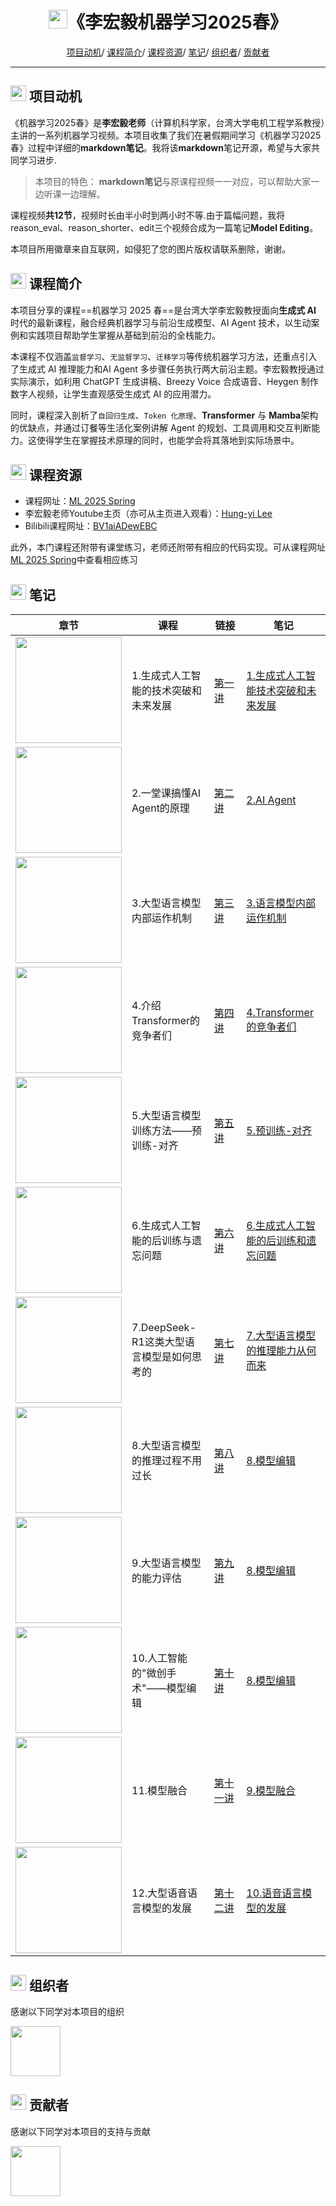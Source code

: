 
<p align="center">
<h1 align="center"> <img src="https://github.com/MLNLP-World/DeepLearning-MuLi-Notes/raw/main/imgs/icon/ai.png" width="30" />《李宏毅机器学习2025春》</h1>
</p>

<div align="center">
<p align="center">
  <a href="#项目动机">项目动机</a>/
  <a href="#课程简介">课程简介</a>/
  <a href="#课程资源">课程资源</a>/
  <a href="#笔记">笔记</a>/
  <a href="#组织者">组织者</a>/
  <a href="#贡献者">贡献者</a>
</p>
</div>

---

## <img src="https://github.com/MLNLP-World/DeepLearning-MuLi-Notes/raw/main/imgs/icon/motivation.png" width="25" /> 项目动机

《机器学习2025春》是**李宏毅老师**（计算机科学家，台湾大学电机工程学系教授）主讲的一系列机器学习视频。本项目收集了我们在暑假期间学习《机器学习2025春》过程中详细的**markdown笔记**。我将该**markdown**笔记开源，希望与大家共同学习进步.

>本项目的特色：
>**markdown笔记**与原课程视频一一对应，可以帮助大家一边听课一边理解。

课程视频**共12节**，视频时长由半小时到两小时不等.由于篇幅问题，我将reason_eval、reason_shorter、edit三个视频合成为一篇笔记**Model Editing**。

本项目所用徽章来自互联网，如侵犯了您的图片版权请联系删除，谢谢。

## <img src="https://github.com/MLNLP-World/DeepLearning-MuLi-Notes/raw/main/imgs/icon/intro.png" width="25" /> 课程简介

本项目分享的课程==机器学习 2025 春==是台湾大学李宏毅教授面向**生成式 AI** 时代的最新课程，融合经典机器学习与前沿生成模型、AI Agent 技术，以生动案例和实践项目帮助学生掌握从基础到前沿的全栈能力。


本课程不仅涵盖`监督学习`、`无监督学习`、`迁移学习`等传统机器学习方法，还重点引入了生成式 AI 推理能力和AI Agent 多步骤任务执行两大前沿主题。李宏毅教授通过实际演示，如利用 ChatGPT 生成讲稿、Breezy Voice 合成语音、Heygen 制作数字人视频，让学生直观感受生成式 AI 的应用潜力。

同时，课程深入剖析了`自回归生成`、`Token 化原理`、**Transformer** 与 **Mamba**架构的优缺点，并通过订餐等生活化案例讲解 Agent 的规划、工具调用和交互判断能力。这使得学生在掌握技术原理的同时，也能学会将其落地到实际场景中。

## <img src="https://github.com/MLNLP-World/DeepLearning-MuLi-Notes/raw/main/imgs/icon/resource.png" width="25" /> 课程资源

- 课程网址：[ML 2025 Spring](https://speech.ee.ntu.edu.tw/~hylee/ml/2025-spring.php)
- 李宏毅老师Youtube主页（亦可从主页进入观看）：[Hung-yi Lee](https://www.youtube.com/@HungyiLeeNTU)
- Bilibili课程网址：[BV1aiADewEBC](https://www.bilibili.com/video/BV1aiADewEBC/?spm_id_from=333.337.search-card.all.click)

此外，本门课程还附带有课堂练习，老师还附带有相应的代码实现。可从课程网址[ML 2025 Spring](https://speech.ee.ntu.edu.tw/~hylee/ml/2025-spring.php)中查看相应练习




## <img src="https://github.com/MLNLP-World/DeepLearning-MuLi-Notes/raw/main/imgs/icon/notes.png" width="25" /> 笔记

<table>
  <thead>
    <tr>
      <th style="width: 24%">章节</th>
      <th style="width: 30%">课程</th>
      <th style="width: 16%">链接</th>
      <th style="width: 30%">笔记</th>
    </tr>
  </thead>
  <tbody>
    <tr>
      <td><img src="https://i-blog.csdnimg.cn/direct/09004ff797f343a392aec78506740a24.png" width="170"></td>
      <td>1.生成式人工智能的技术突破和未来发展</td>
      <td><a href="https://www.youtube.com/watch?v=QLiKmca4kzI&t=4846s">第一讲</a></td>
      <td><a href="https://github.com/RichardSchoolbag/MachineLearning2025Spring--Hung-yi-Lee-Notes/blob/main/Notes/01-%E7%94%9F%E6%88%90%E5%BC%8F%E4%BA%BA%E5%B7%A5%E6%99%BA%E8%83%BD%E6%8A%80%E6%9C%AF%E7%AA%81%E7%A0%B4%E4%B8%8E%E6%9C%AA%E6%9D%A5%E5%8F%91%E5%B1%95.md">1.生成式人工智能技术突破和未来发展</a></td>
    </tr>
    <tr>
      <td><img src="https://i-blog.csdnimg.cn/direct/62d5ae7ed16e412ea92dd70648dd4b5e.png" width="170"></td>
      <td>2.一堂课搞懂AI Agent的原理</td>
      <td><a href="https://www.youtube.com/watch?v=M2Yg1kwPpts&t=5963s">第二讲</a></td>
      <td><a href="https://github.com/RichardSchoolbag/MachineLearning2025Spring--Hung-yi-Lee-Notes/blob/main/Notes/02-AI%20Agent.md">2.AI Agent</a></td>
    </tr>
    <tr>
      <td><img src="https://i-blog.csdnimg.cn/direct/0ecb12d6888e4ba48ca9fc728fb5842f.png" width="170"></td>
      <td>3.大型语言模型内部运作机制</td>
      <td><a href="https://www.youtube.com/watch?v=Xnil63UDW2o">第三讲</a></td>
      <td><a href="https://github.com/RichardSchoolbag/MachineLearning2025Spring--Hung-yi-Lee-Notes/blob/main/Notes/03-%E5%A4%A7%E5%9E%8B%E8%AF%AD%E8%A8%80%E6%A8%A1%E5%9E%8B%E5%86%85%E9%83%A8%E8%BF%90%E4%BD%9C%E6%9C%BA%E5%88%B6.md">3.语言模型内部运作机制</a></td>
    </tr>
    <tr>
      <td><img src="https://i-blog.csdnimg.cn/direct/6a2f818f0b4841c59652330302ce6c02.png" width="170"></td>
      <td>4.介绍Transformer的竞争者们</td>
      <td><a href="https://www.youtube.com/watch?v=gjsdVi90yQo&t=513s">第四讲</a></td>
      <td><a href="https://github.com/RichardSchoolbag/MachineLearning2025Spring--Hung-yi-Lee-Notes/blob/main/Notes/04-Transformer%E7%9A%84%E7%AB%9E%E4%BA%89%E8%80%85%E4%BB%AC.md">4.Transformer的竞争者们</a></td>
    </tr>
    <tr>
      <td><img src="https://i-blog.csdnimg.cn/direct/d8dcaa70c1f6439fb3d0b66fbd96c05a.png" width="170"></td>
      <td>5.大型语言模型训练方法——预训练-对齐</td>
      <td><a href="https://www.youtube.com/watch?v=Ozos6M1JtIE&pp=0gcJCcoJAYcqIYzv">第五讲</a></td>
      <td><a href="https://github.com/RichardSchoolbag/MachineLearning2025Spring--Hung-yi-Lee-Notes/blob/main/Notes/05-%E5%A4%A7%E5%9E%8B%E8%AF%AD%E8%A8%80%E6%A8%A1%E5%9E%8B%E8%AE%AD%E7%BB%83%E6%96%B9%E6%B3%95%EF%BC%9A%E9%A2%84%E8%AE%AD%E7%BB%83-%E5%AF%B9%E9%BD%90.md">5.预训练-对齐</a></td>
    </tr>
    <tr>
      <td><img src="https://i-blog.csdnimg.cn/direct/5a7cbc11fbe943929da7b8e325f343b2.png" width="170"></td>
      <td>6.生成式人工智能的后训练与遗忘问题</td>
      <td><a href="https://www.youtube.com/watch?v=Z6b5-77EfGk&t=386s">第六讲</a></td>
      <td><a href="https://github.com/RichardSchoolbag/MachineLearning2025Spring--Hung-yi-Lee-Notes/blob/main/Notes/06-%E7%94%9F%E6%88%90%E5%BC%8F%E4%BA%BA%E5%B7%A5%E6%99%BA%E6%85%A7%E7%9A%84%E5%90%8E%E8%AE%AD%E7%BB%83%E4%B8%8E%E9%81%97%E5%BF%98%E9%97%AE%E9%A2%98.md">6.生成式人工智能的后训练和遗忘问题</a></td>
    </tr>
    <tr>
      <td><img src="https://i-blog.csdnimg.cn/direct/8691e309f6724dc785b850c650ab737b.png" width="170"></td>
      <td>7.DeepSeek-R1这类大型语言模型是如何思考的</td>
      <td><a href="https://www.youtube.com/watch?v=bJFtcwLSNxI">第七讲</a></td>
      <td><a href="https://github.com/RichardSchoolbag/MachineLearning2025Spring--Hung-yi-Lee-Notes/blob/main/Notes/07-%E5%A4%A7%E5%9E%8B%E8%AF%AD%E8%A8%80%E6%A8%A1%E5%9E%8B%E7%9A%84%E6%8E%A8%E7%90%86%E8%83%BD%E5%8A%9B%E4%BB%8E%E4%BD%95%E8%80%8C%E6%9D%A5.md">7.大型语言模型的推理能力从何而来</a></td>
    </tr>
    <tr>
      <td><img src="https://i.ytimg.com/vi/ip3XnTpcxoA/hqdefault.jpg?sqp=-oaymwEnCNACELwBSFryq4qpAxkIARUAAIhCGAHYAQHiAQoIGBACGAY4AUAB&rs=AOn4CLAUFPU3uYcQmn2QZpxPQomWMR_fUw" width="170"></td>
      <td>8.大型语言模型的推理过程不用过长</td>
      <td><a href="https://www.youtube.com/watch?v=ip3XnTpcxoA&t=1273s">第八讲</a></td>
      <td><a href="https://github.com/RichardSchoolbag/MachineLearning2025Spring--Hung-yi-Lee-Notes/blob/main/Notes/08-%E6%A8%A1%E5%9E%8B%E7%BC%96%E8%BE%91.md">8.模型编辑</a></td>
    </tr>
    <tr>
      <td><img src="https://i.ytimg.com/vi/s266BzGNKKc/hqdefault.jpg?sqp=-oaymwEnCNACELwBSFryq4qpAxkIARUAAIhCGAHYAQHiAQoIGBACGAY4AUAB&rs=AOn4CLAcGq3KTAmxdgVOKNFvPRkOb5AEBQ" width="170"></td>
      <td>9.大型语言模型的能力评估</td>
      <td><a href="https://www.youtube.com/watch?v=s266BzGNKKc">第九讲</a></td>
      <td><a href="https://github.com/RichardSchoolbag/MachineLearning2025Spring--Hung-yi-Lee-Notes/blob/main/Notes/08-%E6%A8%A1%E5%9E%8B%E7%BC%96%E8%BE%91.md">8.模型编辑</a></td>
    </tr>
    <tr>
      <td><img src="https://i.ytimg.com/vi/9HPsz7F0mJg/hqdefault.jpg?sqp=-oaymwEnCNACELwBSFryq4qpAxkIARUAAIhCGAHYAQHiAQoIGBACGAY4AUAB&rs=AOn4CLAU7gEuIAbT0zm5AwLZHF7cPBXKAQ" width="170"></td>
      <td>10.人工智能的"微创手术"——模型编辑</td>
      <td><a href="https://www.youtube.com/watch?v=9HPsz7F0mJg">第十讲</a></td>
      <td><a href="https://github.com/RichardSchoolbag/MachineLearning2025Spring--Hung-yi-Lee-Notes/blob/main/Notes/08-%E6%A8%A1%E5%9E%8B%E7%BC%96%E8%BE%91.md">8.模型编辑</a></td>
    </tr>
    <tr>
      <td><img src="https://i-blog.csdnimg.cn/direct/3129a78df213466082930495a3e06b65.png" width="170"></td>
      <td>11.模型融合</td>
      <td><a href="https://www.youtube.com/watch?v=jFUwoCkdqAo">第十一讲</a></td>
      <td><a href="https://github.com/RichardSchoolbag/MachineLearning2025Spring--Hung-yi-Lee-Notes/blob/main/Notes/09-%E6%A8%A1%E5%9E%8B%E8%9E%8D%E5%90%88.md">9.模型融合</a></td>
    </tr>
    <tr>
      <td><img src="https://i-blog.csdnimg.cn/direct/174e93c55d6447d4a5a6e3fe89149b80.png" width="170"></td>
      <td>12.大型语音语言模型的发展</td>
      <td><a href="https://www.youtube.com/watch?v=gkAyqoQkOSk">第十二讲</a></td>
      <td><a href="https://github.com/RichardSchoolbag/MachineLearning2025Spring--Hung-yi-Lee-Notes/blob/main/Notes/10-%E8%AF%AD%E9%9F%B3%E8%AF%AD%E8%A8%80%E6%A8%A1%E5%9E%8B%E7%9A%84%E5%8F%91%E5%B1%95.md">10.语音语言模型的发展</a></td>
    </tr>
  </tbody>
</table>




## <img src="https://github.com/MLNLP-World/DeepLearning-MuLi-Notes/raw/main/imgs/icon/organizer.png" width="25" /> 组织者
感谢以下同学对本项目的组织

<a href="https://github.com/RichardSchoolbag">  <img src="https://avatars.githubusercontent.com/u/187307077?s=96&v=4"  width="80" /></a> 

## <img src="https://github.com/MLNLP-World/DeepLearning-MuLi-Notes/raw/main/imgs/icon/heart.png" width="25" /> 贡献者
感谢以下同学对本项目的支持与贡献

<a href="https://github.com/RichardSchoolbag">  <img src="https://avatars.githubusercontent.com/u/187307077?s=96&v=4"  width="80" /></a> 

